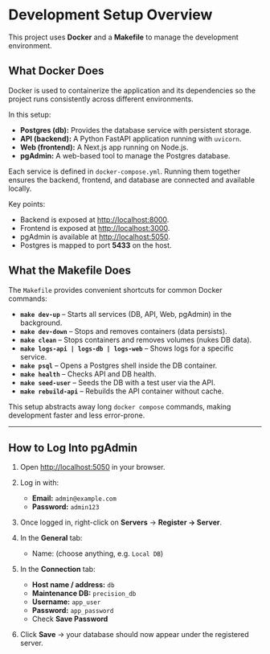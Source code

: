 # Development Setup Overview

This project uses **Docker** and a **Makefile** to manage the development environment.

## What Docker Does

Docker is used to containerize the application and its dependencies so the project runs consistently across different environments.  

In this setup:

- **Postgres (db):** Provides the database service with persistent storage.
- **API (backend):** A Python FastAPI application running with `uvicorn`.
- **Web (frontend):** A Next.js app running on Node.js.
- **pgAdmin:** A web-based tool to manage the Postgres database.

Each service is defined in `docker-compose.yml`. Running them together ensures the backend, frontend, and database are connected and available locally.

Key points:
- Backend is exposed at [http://localhost:8000](http://localhost:8000).
- Frontend is exposed at [http://localhost:3000](http://localhost:3000).
- pgAdmin is available at [http://localhost:5050](http://localhost:5050).
- Postgres is mapped to port **5433** on the host.

## What the Makefile Does

The `Makefile` provides convenient shortcuts for common Docker commands:

- **`make dev-up`** – Starts all services (DB, API, Web, pgAdmin) in the background.
- **`make dev-down`** – Stops and removes containers (data persists).
- **`make clean`** – Stops containers and removes volumes (nukes DB data).
- **`make logs-api | logs-db | logs-web`** – Shows logs for a specific service.
- **`make psql`** – Opens a Postgres shell inside the DB container.
- **`make health`** – Checks API and DB health.
- **`make seed-user`** – Seeds the DB with a test user via the API.
- **`make rebuild-api`** – Rebuilds the API container without cache.

This setup abstracts away long `docker compose` commands, making development faster and less error-prone.

---

## How to Log Into pgAdmin

1. Open [http://localhost:5050](http://localhost:5050) in your browser.  
2. Log in with:
   - **Email:** `admin@example.com`  
   - **Password:** `admin123`  

3. Once logged in, right-click on **Servers** → **Register → Server**.  
4. In the **General** tab:
   - Name: (choose anything, e.g. `Local DB`)  

5. In the **Connection** tab:
   - **Host name / address:** `db`  
   - **Maintenance DB:** `precision_db`  
   - **Username:** `app_user`  
   - **Password:** `app_password`  
   - Check **Save Password**  

6. Click **Save** → your database should now appear under the registered server.